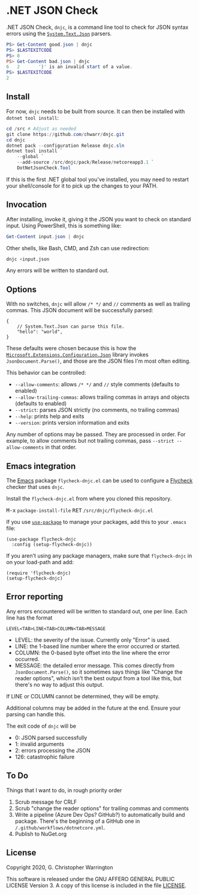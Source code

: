 ﻿# .NET JSON Check

.NET JSON Check, `dnjc`, is a command line tool to check for JSON syntax
errors using the [`System.Text.Json`][stj] parsers.

```powershell
PS> Get-Content good.json | dnjc
PS> $LASTEXITCODE
PS> 0
PS> Get-Content bad.json | dnjc
6	2		'}' is an invalid start of a value.
PS> $LASTEXITCODE
2
```

## Install

For now, `dnjc` needs to be built from source. It can then be installed with
`dotnet tool install`:

```powershell
cd /src # Adjust as needed
git clone https://github.com/chwarr/dnjc.git
cd dnjc
dotnet pack --configuration Release dnjc.sln
dotnet tool install `
    --global `
    --add-source /src/dnjc/pack/Release/netcoreapp3.1 `
    DotNetJsonCheck.Tool
```

If this is the first .NET global tool you've installed, you may need to
restart your shell/console for it to pick up the changes to your PATH.

## Invocation

After installing, invoke it, giving it the JSON you want to check on
standard input. Using PowerShell, this is something like:

```powershell
Get-Content input.json | dnjc
```

Other shells, like Bash, CMD, and Zsh can use redirection:

```bash
dnjc <input.json
```

Any errors will be written to standard out.

## Options

With no switches, `dnjc` will allow `/* */` and `//` comments as well
as trailing commas. This JSON document will be successfully parsed:

```jsonc
{
    // System.Text.Json can parse this file.
    "hello": "world",
}
```

These defaults were chosen because this is how the
[`Microsoft.Extensions.Configuration.Json`][mecj] library invokes
`JsonDocument.Parse()`, and those are the JSON files I'm most often editing.

This behavior can be controlled:

* `--allow-comments`: allows `/* */` and `//` style comments (defaults to
  enabled)
* `--allow-trailing-commas`: allows trailing commas in arrays and objects
  (defaults to enabled)
* `--strict`: parses JSON strictly (no comments, no trailing commas)
* `--help`: prints help and exits
* `--version`: prints version information and exits

Any number of options may be passed. They are processed in order. For
example, to allow comments but not trailing commas, pass `--strict
--allow-comments` in that order.

## Emacs integration

The [Emacs][emacs] package `flycheck-dnjc.el` can be used to configure a
[Flycheck][flycheck] checker that uses `dnjc`.

Install the `flycheck-dnjc.el` from where you cloned this repository.

<kbd>M-x</kbd> `package-install-file` <kbd>RET</kbd> `/src/dnjc/flycheck-dnjc.el`

If you use [`use-package`][use-package] to manage your packages, add this to
your `.emacs` file:

```elisp
(use-package flycheck-dnjc
  :config (setup-flycheck-dnjc))
```

If you aren't using any package managers, make sure that
`flycheck-dnjc` in on your load-path and add:

```elisp
(require 'flycheck-dnjc)
(setup-flycheck-dnjc)
```

## Error reporting

Any errors encountered will be written to standard out, one per line. Each
line has the format

```
LEVEL<TAB>LINE<TAB>COLUMN<TAB>MESSAGE
```

* LEVEL: the severity of the issue. Currently only "Error" is used.
* LINE: the 1-based line number where the error occurred or started.
* COLUMN: the 0-based byte offset into the line where the error occurred.
* MESSAGE: the detailed error message. This comes directly from
  `JsonDocument.Parse()`, so it sometimes says things like "Change the
  reader options", which isn't the best output from a tool like this, but
  there's no way to adjust this output.

If LINE or COLUMN cannot be determined, they will be empty.

Additional columns may be added in the future at the end. Ensure your
parsing can handle this.

The exit code of `dnjc` will be

* 0: JSON parsed successfully
* 1: invalid arguments
* 2: errors processing the JSON
* 126: catastrophic failure

## To Do

Things that I want to do, in rough priority order

1. Scrub message for CRLF
1. Scrub "change the reader options" for trailing commas and comments
1. Write a pipeline (Azure Dev Ops? GitHub?) to automatically build and
   package. There's the beginning of a GitHub one in
   `/.github/workflows/dotnetcore.yml`.
1. Publish to NuGet.org

## License

Copyright 2020, G. Christopher Warrington

This software is released under the GNU AFFERO GENERAL PUBLIC LICENSE
Version 3. A copy of this license is included in the file [LICENSE].

[emacs]: https://www.gnu.org/software/emacs/
[flycheck]: https://www.flycheck.org/
[LICENSE]: ./LICENSE
[mecj]: https://docs.microsoft.com/en-us/dotnet/api/microsoft.extensions.configuration.json?view=dotnet-plat-ext-3.1
[stj]: https://docs.microsoft.com/en-us/dotnet/api/system.text.json?view=netcore-3.1
[use-package]: https://github.com/jwiegley/use-package
